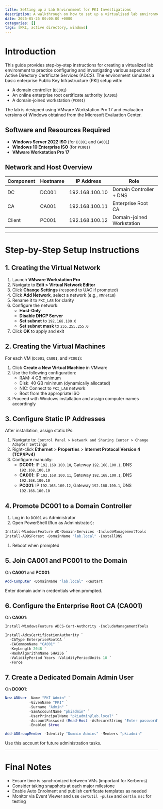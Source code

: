 ```yaml
---
title: Setting up a Lab Environment for PKI Investigations
description: A walkthrough on how to set up a virtualised lab environment for testing and investigating ADCS.
date: 2025-05-25 00:00:00 +0000
categories: []
tags: [PKI, active directory, windows]
---
```


# Introduction

This guide provides step-by-step instructions for creating a virtualized lab environment to practice configuring and investigating various aspects of Active Directory Certificate Services (ADCS). The environment simulates a basic enterprise Public Key Infrastructure (PKI) setup with:

- A domain controller (`DC001`)
- An online enterprise root certificate authority (`CA001`)
- A domain-joined workstation (`PC001`)

The lab is designed using VMware Workstation Pro 17 and evaluation versions of Windows obtained from the Microsoft Evaluation Center.

## Software and Resources Required

- **Windows Server 2022 ISO** (for `DC001` and `CA001`)
- **Windows 10 Enterprise ISO** (for `PC001`)
- **VMware Workstation Pro 17**

## Network and Host Overview

| Component | Hostname | IP Address | Role |
| --- | --- | --- | --- |
| DC | DC001 | 192.168.100.10 | Domain Controller + DNS |
| CA | CA001 | 192.168.100.11 | Enterprise Root CA |
| Client | PC001 | 192.168.100.12 | Domain-joined Workstation |

---

# Step-by-Step Setup Instructions

## 1. Creating the Virtual Network

1. Launch **VMware Workstation Pro**
2. Navigate to **Edit > Virtual Network Editor**
3. Click **Change Settings** (respond to UAC if prompted)
4. Click **Add Network**, select a network (e.g., `VMnet18`)
5. Rename it to `PKI_LAB` for clarity
6. Configure the network:
    - **Host-Only**
    - **Disable DHCP Server**
    - **Set subnet** to `192.168.100.0`
    - **Set subnet mask** to `255.255.255.0`
7. Click **OK** to apply and exit

## 2. Creating the Virtual Machines

For each VM (`DC001`, `CA001`, and `PC001`):

1. Click **Create a New Virtual Machine** in VMware
2. Use the following configuration:
    - RAM: 4 GB minimum
    - Disk: 40 GB minimum (dynamically allocated)
    - NIC: Connect to `PKI_LAB` network
    - Boot from the appropriate ISO
3. Proceed with Windows installation and assign computer names accordingly

## 3. Configure Static IP Addresses

After installation, assign static IPs:

1. Navigate to:
`Control Panel > Network and Sharing Center > Change Adapter Settings`
2. Right-click **Ethernet** > **Properties** > **Internet Protocol Version 4 (TCP/IPv4)**
3. Configure manually:
    - **DC001**: IP `192.168.100.10`, Gateway `192.168.100.1`, DNS `192.168.100.10`
    - **CA001**: IP `192.168.100.11`, Gateway `192.168.100.1`, DNS `192.168.100.10`
    - **PC001**: IP `192.168.100.12`, Gateway `192.168.100.1`, DNS `192.168.100.10`

## 4. Promote DC001 to a Domain Controller

1. Log in to `DC001` as Administrator
2. Open PowerShell (Run as Administrator):

```powershell
Install-WindowsFeature AD-Domain-Services -IncludeManagementTools
Install-ADDSForest -DomainName "lab.local" -InstallDNS
```

1. Reboot when prompted

## 5. Join CA001 and PC001 to the Domain

On **CA001** and **PC001**:

```powershell
Add-Computer -DomainName "lab.local" -Restart
```

Enter domain admin credentials when prompted.

## 6. Configure the Enterprise Root CA (CA001)

On **CA001**:

```powershell
Install-WindowsFeature ADCS-Cert-Authority -IncludeManagementTools

Install-AdcsCertificationAuthority `
  -CAType EnterpriseRootCA `
  -CACommonName "CA001" `
  -KeyLength 2048 `
  -HashAlgorithmName SHA256 `
  -ValidityPeriod Years -ValidityPeriodUnits 10 `
  -Force
```

## 7. Create a Dedicated Domain Admin User

On **DC001**:

```powershell
New-ADUser -Name "PKI Admin" `
           -GivenName "PKI" `
           -Surname "Admin" `
           -SamAccountName "pkiadmin" `
           -UserPrincipalName "pkiadmin@lab.local" `
           -AccountPassword (Read-Host -AsSecureString "Enter password") `
           -Enabled $true

Add-ADGroupMember -Identity "Domain Admins" -Members "pkiadmin"
```

Use this account for future administration tasks.

---

# Final Notes

- Ensure time is synchronized between VMs (important for Kerberos)
- Consider taking snapshots at each major milestone
- Enable Auto Enrolment and publish certificate templates as needed
- Monitor via Event Viewer and use `certutil -pulse` and `certlm.msc` for testing